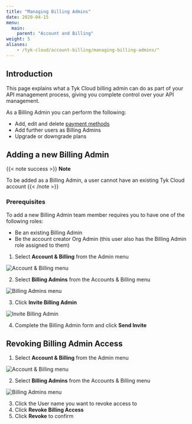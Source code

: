 ```yaml
---
title: "Managing Billing Admins"
date: 2020-04-15
menu:
  main:
    parent: "Account and Billing"
weight: 5
aliases:
    - /tyk-cloud/account-billing/managing-billing-admins/"
---
```


## Introduction

This page explains what a Tyk Cloud billing admin can do as part of your API management process, giving you complete control over your API management.

As a Billing Admin you can perform the following:

* Add, edit and delete [payment methods](/docs/tyk-cloud/account-billing/add-payment-method/)
* Add further users as Billing Admins
* Upgrade or downgrade plans

## Adding a new Billing Admin

{{< note success >}}
**Note**
  
To be added as a Billing Admin, a user cannot have an existing Tyk Cloud account
{{< /note >}}

### Prerequisites

To add a new Billing Admin team member requires you to have one of the following roles:

* Be an existing Billing Admin
* Be the account creator Org Admin (this user also has the Billing Admin role assigned to them)

1. Select **Account & Billing** from the Admin menu

![Account & Billing menu](/docs/img/admin/tyk-cloud-account-billing-menu.png)

2. Select **Billing Admins** from the Accounts & Billing menu

![Billing Admins menu](/docs/img/admin/billing-admins.png)

3. Click **Invite Billing Admin**

![Invite Billing Admin](/docs/img/admin/invite-billing-admin.png)

4. Complete the Billing Admin form and click **Send Invite**

## Revoking Billing Admin Access

1. Select **Account & Billing** from the Admin menu

![Account & Billing menu](/docs/img/admin/tyk-cloud-account-billing-menu.png)

2. Select **Billing Admins** from the Accounts & Billing menu

![Billing Admins menu](/docs/img/admin/billing-admins.png)

3. Click the User name you want to revoke access to
4. Click **Revoke Billing Access**
5. Click **Revoke** to confirm